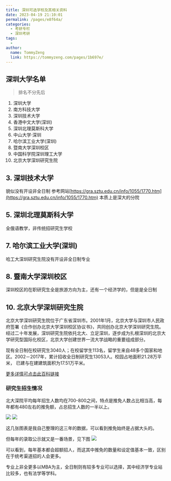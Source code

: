 ```yaml
---
title: 深圳可选学校及其相关资料
date: 2023-04-19 21:10:01
permalink: /pages/e8f64a/
categories:
  - 考研专栏
  - 深圳考研
tags:
  - 
author: 
  name: TommyZeng
  link: https://tommyzeng.com/pages/1b697e/
---
```

## 深圳大学名单

> 排名不分先后

1. 深圳大学 
2. 南方科技大学
3. 深圳技术大学
4. 香港中文大学(深圳)
5. 深圳北理莫斯科大学
6. 中山大学·深圳
7. 哈尔滨工业大学(深圳)
8. 暨南大学深圳校区
9. 中国科学院深圳理工大学
10. 北京大学深圳研究生院


## 3. 深圳技术大学
貌似没有开设非全日制
参考网站[https://gra.sztu.edu.cn/info/1055/1770.htm](https://gra.sztu.edu.cn/info/1055/1770.htm)
本质上是深大的分院

## 5. 深圳北理莫斯科大学
全俄语教学，非传统招研究生学校

## 7. 哈尔滨工业大学(深圳)
哈工大深圳研究生院没有开设非全日制专业

## 8. 暨南大学深圳校区
深圳校区的在职研究生全是旅游方向为主，还有一个经济学的，但是是全日制

## 10. 北京大学深圳研究生院

北京大学深圳研究生院位于广东省深圳市。2001年1月，北京大学与深圳市人民政府签署《合作创办北京大学深圳校区协议书》，共同创办北京大学深圳研究生院。经过二十年发展，深圳研究生院依托北大、立足深圳，逐步成为扎根深圳的北京大学研究型国际化校区，北京大学创建世界一流大学战略的重要组成部分。

现有全日制在校研究生3040人；在校留学生113名，留学生来自48多个国家和地区。2002－2017年，累计招收全日制研究生13053人。校园占地面积21.28万平米， 已建与在建建筑面积为17.51万平米。

[更多详情可点击此百科链接](https://baike.baidu.com/item/%E5%8C%97%E4%BA%AC%E5%A4%A7%E5%AD%A6%E6%B7%B1%E5%9C%B3%E7%A0%94%E7%A9%B6%E7%94%9F%E9%99%A2/2765854?fr=aladdin)

### 研究生招生情况

北大深院平均每年招生人数均在700-800之间，特点是推免人数占比相当高，每年都有480左右的推免额，占总招生人数的一半以上。

![](https://gcore.jsdelivr.net/gh/TommyZeng777/picgo/img/202305080340801.png)
![](https://gcore.jsdelivr.net/gh/TommyZeng777/picgo/img/202305080339191.png)

这几张图表是我自己整理的这三年的数据，可以看到推免始终是占据大头的。

但每年的录取公示就又是一番场景，见下图
![](https://gcore.jsdelivr.net/gh/TommyZeng777/picgo/img/202305080416790.png)

可以看到，每年基本都会超额招人，而这其中推免的数量和设定值基本一致，区别在于统考渠道招的人会更多。

专业上非全更多以MBA为主，全日制则有较多专业可以选择，其中经济学专业站比较多，也有法学等学科。








